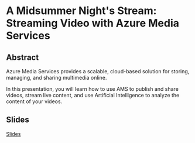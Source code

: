 # A Midsummer Night's Stream: Streaming Video with Azure Media Services

## Abstract

Azure Media Services provides a scalable, cloud-based solution for storing, managing, and sharing multimedia online. 

In this presentation, you will learn how to use AMS to publish and share videos, stream live content, and use Artificial Intelligence to analyze the content of your videos.

## Slides

[Slides](https://1drv.ms/p/s!AsEkrMBA7Ehw1a9shni3TE2VKhiflg?e=QwruqS)
